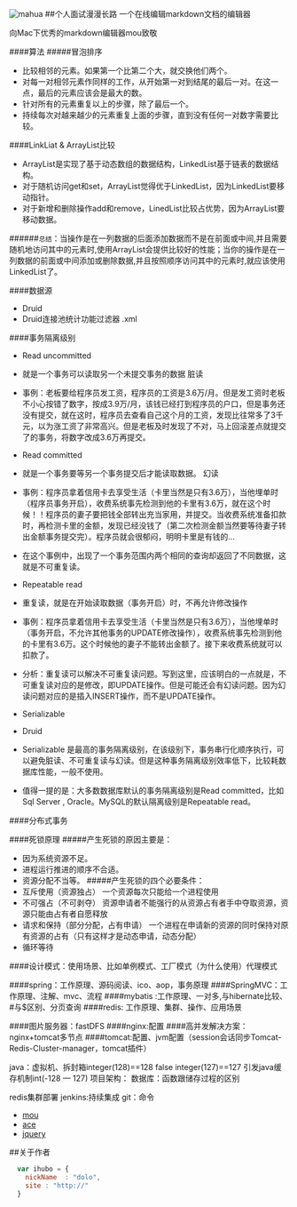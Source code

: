 ![mahua](mahua-logo.jpg)
##个人面试漫漫长路
一个在线编辑markdown文档的编辑器

向Mac下优秀的markdown编辑器mou致敬

####算法
#####冒泡排序
* 比较相邻的元素。如果第一个比第二个大，就交换他们两个。
* 对每一对相邻元素作同样的工作，从开始第一对到结尾的最后一对。在这一点，最后的元素应该会是最大的数。
* 针对所有的元素重复以上的步骤，除了最后一个。
* 持续每次对越来越少的元素重复上面的步骤，直到没有任何一对数字需要比较。


####LinkLiat & ArrayList比较
* ArrayList是实现了基于动态数组的数据结构，LinkedList基于链表的数据结构。 
* 对于随机访问get和set，ArrayList觉得优于LinkedList，因为LinkedList要移动指针。 
* 对于新增和删除操作add和remove，LinedList比较占优势，因为ArrayList要移动数据。 
 
######`总结`：当操作是在一列数据的后面添加数据而不是在前面或中间,并且需要随机地访问其中的元素时,使用ArrayList会提供比较好的性能；当你的操作是在一列数据的前面或中间添加或删除数据,并且按照顺序访问其中的元素时,就应该使用LinkedList了。

####数据源 
* Druid
* Druid连接池统计功能过滤器 .xml

####事务隔离级别
* Read uncommitted
 * 就是一个事务可以读取另一个未提交事务的数据   脏读
 * 事例：老板要给程序员发工资，程序员的工资是3.6万/月。但是发工资时老板不小心按错了数字，按成3.9万/月，该钱已经打到程序员的户口，但是事务还没有提交，就在这时，程序员去查看自己这个月的工资，发现比往常多了3千元，以为涨工资了非常高兴。但是老板及时发现了不对，马上回滚差点就提交了的事务，将数字改成3.6万再提交。

* Read committed
 * 就是一个事务要等另一个事务提交后才能读取数据。 幻读
 * 事例：程序员拿着信用卡去享受生活（卡里当然是只有3.6万），当他埋单时（程序员事务开启），收费系统事先检测到他的卡里有3.6万，就在这个时候！！程序员的妻子要把钱全部转出充当家用，并提交。当收费系统准备扣款时，再检测卡里的金额，发现已经没钱了（第二次检测金额当然要等待妻子转出金额事务提交完）。程序员就会很郁闷，明明卡里是有钱的…
 * 在这个事例中，出现了一个事务范围内两个相同的查询却返回了不同数据，这就是不可重复读。

* Repeatable read
 * 重复读，就是在开始读取数据（事务开启）时，不再允许修改操作
 * 事例：程序员拿着信用卡去享受生活（卡里当然是只有3.6万），当他埋单时（事务开启，不允许其他事务的UPDATE修改操作），收费系统事先检测到他的卡里有3.6万。这个时候他的妻子不能转出金额了。接下来收费系统就可以扣款了。
 * 分析：重复读可以解决不可重复读问题。写到这里，应该明白的一点就是，不可重复读对应的是修改，即UPDATE操作。但是可能还会有幻读问题。因为幻读问题对应的是插入INSERT操作，而不是UPDATE操作。

* Serializable
 * Druid
 * Serializable 是最高的事务隔离级别，在该级别下，事务串行化顺序执行，可以避免脏读、不可重复读与幻读。但是这种事务隔离级别效率低下，比较耗数据库性能，一般不使用。
* 值得一提的是：大多数数据库默认的事务隔离级别是Read committed，比如Sql Server , Oracle。MySQL的默认隔离级别是Repeatable read。

####分布式事务

####死锁原理
#####产生死锁的原因主要是：
* 因为系统资源不足。
* 进程运行推进的顺序不合适。
* 资源分配不当等。
#####产生死锁的四个必要条件：　　
* 互斥使用（资源独占）    一个资源每次只能给一个进程使用
* 不可强占（不可剥夺）    资源申请者不能强行的从资源占有者手中夺取资源，资源只能由占有者自愿释放
* 请求和保持（部分分配，占有申请）   一个进程在申请新的资源的同时保持对原有资源的占有（只有这样才是动态申请，动态分配）
* 循环等待 

####设计模式：使用场景、比如单例模式、工厂模式（为什么使用）代理模式


####spring：工作原理、源码阅读、ico、aop，事务原理
####SpringMVC：工作原理、注解、mvc、流程
####mybatis :工作原理、一对多,与hibernate比较、#与$区别、分页查询
####redis: 工作原理、集群、操作、应用场景

####图片服务器：fastDFS
####nginx:配置
####高并发解决方案：nginx+tomcat多节点
####tomcat:配置、jvm配置（session会话同步Tomcat-Redis-Cluster-manager，tomcat插件）

java：虚拟机、拆封箱integer(128)==128 false integer(127)==127 引发java缓存机制int(-128 — 127)
项目架构：
数据库：函数跟储存过程的区别


redis集群部署
jenkins:持续集成
git：命令


* [mou](http://mouapp.com/) 
* [ace](http://ace.ajax.org/)
* [jquery](http://jquery.com)

##关于作者

```javascript
  var ihubo = {
    nickName  : "dolo",
    site : "http://"
  }
```
